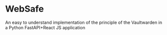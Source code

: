 # WebSafe
An easy to understand implementation of the principle of the Vaultwarden in a Python FastAPI+React JS application
